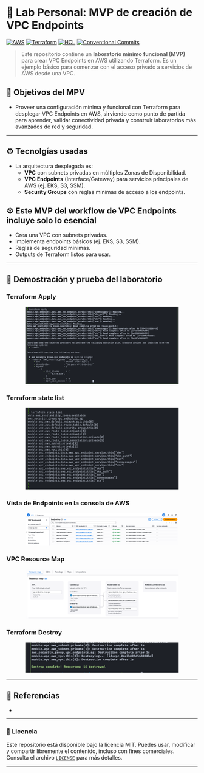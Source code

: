 # 🧪 Lab Personal: MVP de creación de VPC Endpoints

[![AWS](https://img.shields.io/badge/AWS-%23FF9900?logo=amazonaws&logoColor=white)](#)
[![Terraform](https://img.shields.io/badge/IaC-Terraform-623CE4?logo=terraform&logoColor=white)](#)
[![HCL](https://img.shields.io/badge/Language-HCL-blueviolet)](#)
[![Conventional Commits](https://img.shields.io/badge/Conventional%20Commits-1.0.0-%23FE5196?logo=conventionalcommits&logoColor=white)](https://conventionalcommits.org)

> Este repositorio contiene un **laboratorio mínimo funcional (MVP)** para crear VPC Endpoints en AWS utilizando Terraform. Es un ejemplo básico para comenzar con el acceso privado a servicios de AWS desde una VPC.  

## 🎯 Objetivos del MPV
- Proveer una configuración mínima y funcional con Terraform para desplegar VPC Endpoints en AWS, sirviendo como punto de partida para aprender, validar conectividad privada y construir laboratorios más avanzados de red y seguridad.

---

## ⚙ Tecnolgías usadas
- La arquitectura desplegada es:
    - **VPC** con subnets privadas en múltiples Zonas de Disponibilidad.  
    - **VPC Endpoints** (Interface/Gateway) para servicios principales de AWS (ej. EKS, S3, SSM).  
    - **Security Groups** con reglas mínimas de acceso a los endpoints.  

## ⚙ Este MVP del workflow de VPC Endpoints incluye solo lo esencial
- Crea una VPC con subnets privadas.
- Implementa endpoints básicos (ej. EKS, S3, SSM).
- Reglas de seguridad mínimas.
- Outputs de Terraform listos para usar.

---

## 🚀 Demostración y prueba del laboratorio
### Terraform Apply
 <p align="center">
    <img src="assets/tf-apply.png" alt="tf-apply" width="80%">
</p>

### Terraform state list
<p align="center">
    <img src="assets/tf-state-list.png" alt="tf-state-list" width="80%">
</p>

### Vista de Endpoints en la consola de AWS
<p align="center">
    <img src="assets/aws-console.png" alt="aws-console" width="80%">
</p>

### VPC Resource Map
<p align="center">
    <img src="assets/vpc-resource-map.png" alt="vpc-resource-map" width="80%">
</p>

### Terraform Destroy
<p align="center">
    <img src="assets/tf-destroy.png" alt="tf-destroy" width="80%">
</p>

---

## 🔗 Referencias
- []()

---

### 📝 Licencia

Este repositorio está disponible bajo la licencia MIT.
Puedes usar, modificar y compartir libremente el contenido, incluso con fines comerciales.
Consulta el archivo [`LICENSE`](./LICENSE) para más detalles.

---
